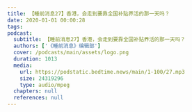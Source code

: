 ```yaml
---
title: 【睡前消息27】香港，会走到要靠全国补贴养活的那一天吗？
date: 2020-01-01 00:00:28
tags:
podcast:
  subtitle: 【睡前消息27】香港，会走到要靠全国补贴养活的那一天吗？
  authors: ['《睡前消息》编辑部']
  cover: /podcasts/main/assets/logo.png
  duration: 1013
  media:
    url: https://podstatic.bedtime.news/main/1-100/27.mp3
    size: 24319296
    type: audio/mpeg
  chapters: null
  references: null
---
```

